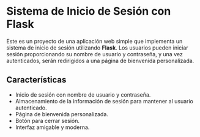 # Sistema de Inicio de Sesión con Flask

Este es un proyecto de una aplicación web simple que implementa un sistema de inicio de sesión utilizando **Flask**. Los usuarios pueden iniciar sesión proporcionando su nombre de usuario y contraseña, y una vez autenticados, serán redirigidos a una página de bienvenida personalizada. 

## Características
- Inicio de sesión con nombre de usuario y contraseña.
- Almacenamiento de la información de sesión para mantener al usuario autenticado.
- Página de bienvenida personalizada.
- Botón para cerrar sesión.
- Interfaz amigable y moderna.
